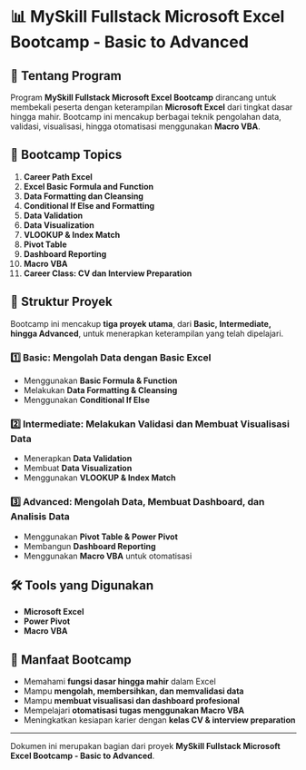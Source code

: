 # 📊 MySkill Fullstack Microsoft Excel Bootcamp - Basic to Advanced

## 🏢 Tentang Program  
Program **MySkill Fullstack Microsoft Excel Bootcamp** dirancang untuk membekali peserta dengan keterampilan **Microsoft Excel** dari tingkat dasar hingga mahir. Bootcamp ini mencakup berbagai teknik pengolahan data, validasi, visualisasi, hingga otomatisasi menggunakan **Macro VBA**.

## 📌 Bootcamp Topics  
1. **Career Path Excel**  
2. **Excel Basic Formula and Function**  
3. **Data Formatting dan Cleansing**  
4. **Conditional If Else and Formatting**  
5. **Data Validation**  
6. **Data Visualization**  
7. **VLOOKUP & Index Match**  
8. **Pivot Table**  
9. **Dashboard Reporting**  
10. **Macro VBA**  
11. **Career Class: CV dan Interview Preparation**  

## 🎯 Struktur Proyek  
Bootcamp ini mencakup **tiga proyek utama**, dari **Basic, Intermediate, hingga Advanced**, untuk menerapkan keterampilan yang telah dipelajari.

### **1️⃣ Basic: Mengolah Data dengan Basic Excel**  
- Menggunakan **Basic Formula & Function**  
- Melakukan **Data Formatting & Cleansing**  
- Menggunakan **Conditional If Else**  

### **2️⃣ Intermediate: Melakukan Validasi dan Membuat Visualisasi Data**  
- Menerapkan **Data Validation**  
- Membuat **Data Visualization**  
- Menggunakan **VLOOKUP & Index Match**  

### **3️⃣ Advanced: Mengolah Data, Membuat Dashboard, dan Analisis Data**  
- Menggunakan **Pivot Table & Power Pivot**  
- Membangun **Dashboard Reporting**  
- Menggunakan **Macro VBA** untuk otomatisasi

## 🛠️ Tools yang Digunakan  
- **Microsoft Excel**  
- **Power Pivot**  
- **Macro VBA**  

## 🚀 Manfaat Bootcamp  
- Memahami **fungsi dasar hingga mahir** dalam Excel  
- Mampu **mengolah, membersihkan, dan memvalidasi data**  
- Mampu **membuat visualisasi dan dashboard profesional**  
- Mempelajari **otomatisasi tugas menggunakan Macro VBA**  
- Meningkatkan kesiapan karier dengan **kelas CV & interview preparation**  

---  
Dokumen ini merupakan bagian dari proyek **MySkill Fullstack Microsoft Excel Bootcamp - Basic to Advanced**.


